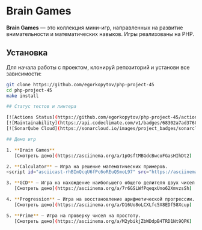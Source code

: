 # Brain Games

**Brain Games** — это коллекция мини-игр, направленных на развитие внимательности и математических навыков. Игры реализованы на PHP.

## Установка

Для начала работы с проектом, клонируй репозиторий и установи все зависимости:

```bash
git clone https://github.com/egorkopytov/php-project-45
cd php-project-45
make install

## Статус тестов и линтера

[![Actions Status](https://github.com/egorkopytov/php-project-45/actions/workflows/hexlet-check.yml/badge.svg)](https://github.com/egorkopytov/php-project-45/actions)
[![Maintainability](https://api.codeclimate.com/v1/badges/68302a7ad376894169ca/maintainability)](https://codeclimate.com/github/egorkopytov/php-project-45/maintainability)
[![SonarQube Cloud](https://sonarcloud.io/images/project_badges/sonarcloud-dark.svg)](https://sonarcloud.io/summary/new_code?id=egorkopytov_php-project-45)

## Демо игр

1. **Brain Games**  
   [Смотреть демо](https://asciinema.org/a/1pOsftMBGdcBwcoFGasHIhDt2)

2. **Calculator** — Игра на решение математических примеров.  
<script id="asciicast-rhBImQcqU6fPc6oREuQSmoL97" src="https://asciinema.org/a/rhBImQcqU6fPc6oREuQSmoL97.js" async></script>

3. **GCD** — Игра на нахождение наибольшего общего делителя двух чисел.  
   [Смотреть демо](https://asciinema.org/a/7r6GSLWfPqeqxUno62XmvzsSh)

4. **Progression** — Игра на восстановление арифметической прогрессии.  
   [Смотреть демо](https://asciinema.org/a/D16Uo8oLCXLfc5X8EDf58Xcup)

5. **Prime** — Игра на проверку чисел на простоту.  
   [Смотреть демо](https://asciinema.org/a/M2ybikjZbWDdpB4TRD1Nt9QPK)